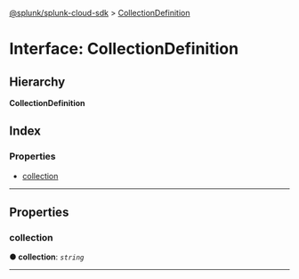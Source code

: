 [@splunk/splunk-cloud-sdk](../README.md) > [CollectionDefinition](../interfaces/collectiondefinition.md)

# Interface: CollectionDefinition

## Hierarchy

**CollectionDefinition**

## Index

### Properties

* [collection](collectiondefinition.md#collection)

---

## Properties

<a id="collection"></a>

###  collection

**● collection**: *`string`*

___

